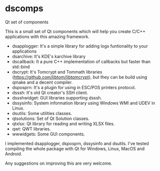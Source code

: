 # dscomps
Qt set of components

This is a small set of Qt components which will help you create C/C++ applications with this amazing framework.

* dsapplogger: It's a simple library for adding logs funtionality to your applications
* dsarchive: It's KDE's karchive library
* dscallback: It a pure C++ implementation of callbacks but faster than std::bind
* dscrypt: It's Tomcrypt and Tommath libraries (https://github.com/libtom/libtomcrypt), but they can be build using qmake and a decent compiler.
* dsposprn: It's a plugin for using in ESC/POS printers protocol.
* dsssh: It's old Qt creator's SSH client.
* dssshwidget: GUI libraries supporting dsssh.
* dssysinfo: System information library using Windows WMI and UDEV in Linux.
* dsutils: Some utilities classes.
* qtsolutions: Set of Qt Solution classes.
* qtxlsx: Qt library for reading and writing XLSX files.
* qwt: QWT libraries.
* wwwidgets: Some GUI components.

I implemented dsapplogger, dsposprn, dssysinfo and dsutils. I've tested compiling the whole package with Qt for Windows, Linux, MacOS and Android.

Any suggestions on improving this are very welcome.
